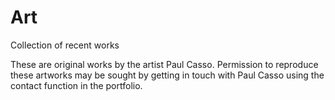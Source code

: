 # Art
Collection of recent works

These are original works by the artist Paul Casso.
Permission to reproduce these artworks may be sought by getting in touch with Paul Casso using the contact function in the portfolio.

